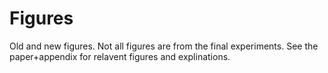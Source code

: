 # Figures

Old and new figures. Not all figures are from the final experiments. See the paper+appendix for relavent figures and explinations.
